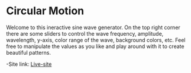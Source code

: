 # Circular Motion

Welcome to this ineractive sine wave generator.
On the top right corner there are some sliders to control the wave frequency, amplitude, wavelength, y-axis, color range of the wave, background colors, etc. Feel free to manipulate the values as you like and play around with it to create beautiful patterns.

-Site link: [Live-site](https://yozan21.github.io/sine-waves/)
